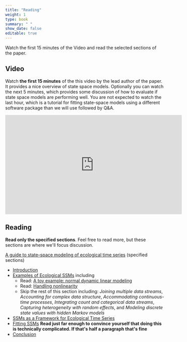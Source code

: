 ```yaml
---
title: "Reading"
weight: 1
type: book
summary: " "
show_date: false
editable: true
---
```


Watch the first 15 minutes of the Video and read the selected sections of the paper.

## Video

Watch **the first 15 minutes** of the this video by the lead author of the paper. It provides a nice overview of state space models.
Optionally you can watch the next 5 minutes, which provides some discussion of how to evaluate if state space models are performing well.
You are not expected to watch the last hour, which is a tutorial for fitting state-space models using a different software package than we will use followed by Q&A.

<iframe width="560" height="315" src="https://www.youtube.com/embed/V_2Aw_GvzqM?si=GMgbhSgKGfQ6Z8Y9" title="YouTube video player" frameborder="0" allow="accelerometer; autoplay; clipboard-write; encrypted-media; gyroscope; picture-in-picture; web-share" allowfullscreen></iframe>

## Reading

**Read only the specified sections**. Feel free to read more, but these sections are where we'll focus discussion.

[A guide to state–space modeling of ecological time series](https://doi.org/10.1002/ecm.1470) (specified sections)
* [Introduction](https://esajournals.onlinelibrary.wiley.com/doi/10.1002/ecm.1470#ecm1470-sec-0001-title)
* [Examples of Ecological SSMs](https://esajournals.onlinelibrary.wiley.com/doi/10.1002/ecm.1470#ecm1470-sec-0002-title) including
  * Read: [A toy example: normal dynamic linear modeling](https://esajournals.onlinelibrary.wiley.com/doi/10.1002/ecm.1470#ecm1470-sec-0003-title)
  * Read: [Handling nonlinearity](https://esajournals.onlinelibrary.wiley.com/doi/10.1002/ecm.1470#ecm1470-sec-0004-title)
  * Skip the rest of this section including: *Joining multiple data streams*, *Accounting for complex data structure*, *Accommodating continuous-time processes*, *Integrating count and categorical data streams*, *Capturing heterogeneity with random effects*, and *Modeling discrete state values with hidden Markov models*
* [SSMs as a Framework for Ecological Time Series](https://esajournals.onlinelibrary.wiley.com/doi/10.1002/ecm.1470#ecm1470-sec-0011-title)
* [Fitting SSMs](https://esajournals.onlinelibrary.wiley.com/doi/10.1002/ecm.1470#ecm1470-sec-0012-title) **Read just far enough to convince yourself that doing this is technically complicated. If that's half a paragraph that's fine**
* [Conclusion](https://esajournals.onlinelibrary.wiley.com/doi/10.1002/ecm.1470#ecm1470-sec-0045-title)
